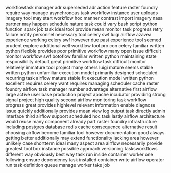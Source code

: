 workflowtask manager adr superseded adr action feature raster foundry require way manage asynchronous task workflow instance user uploads imagery tool may start workflow hoc manner contrast import imagery nasa partner may happen schedule nature task could vary bash script python function spark job task ideal tool provide mean monitor task progress retry failure notify personnel necessary tool celery swf luigi airflow azavea experience working celery swf however due past experience tool seemed prudent explore additional well workflow tool pro con celery familiar written python flexible provides poor primitive workflow many open issue difficult monitor workflow swf botoflow familiar written python maintaining state responsibility default great primitive workflow task difficult monitor relatively immature tool project many others luigi mature seems stable written python unfamiliar execution model primarily designed scheduled recurring task airflow mature stable fit execution model written python excellent requires celery want requires managing scheduler cache raster foundry airflow task manager number advantage alternative first airflow large active user base production project apache incubator providing strong signal project high quality second airflow monitoring task workflow progress great provides highlevel relevant information enable diagnose issue quickly additionally provides mean view log output task directly admin interface third airflow support scheduled hoc task lastly airflow architecture would reuse many component already part raster foundry infrastructure including postgres database redis cache consequence alternative result choosing airflow become familiar tool however documentation good always getting better additionally may extend functionality lacking area however unlikely case shortterm ideal many aspect area airflow necessarily provide greatest tool box instance possible approach versioning tasksworkflows different way obviously best way task run inside container worker one following ensure dependency task installed container write airflow operator run task definition queue manage worker take job